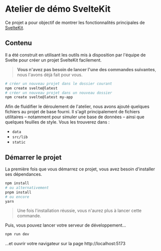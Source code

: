 # Atelier de démo SvelteKit

Ce projet a pour objectif de montrer les fonctionnalités principales de [SvelteKit](kit.svelte.dev).

## Contenu

Il a été construit en utilisant les outils mis à disposition par l'équipe de Svelte pour créer un projet SvelteKit facilement.

> **Vous n'avez pas besoin de lancer l'une des commandes suivantes**, nous l'avons déjà fait pour vous.

```bash
# créer un nouveau projet dans le dossier courant
npm create svelte@latest
# créer un nouveau projet dans un nouveau dossier
npm create svelte@latest my-app
```

Afin de fluidifier le déroulement de l'atelier, nous avons ajouté quelques fichiers au projet de base fourni. Il s'agit principalement de fichiers utilitaires – notamment pour simuler une base de données – ainsi que quelques feuilles de style. Vous les trouverez dans :

- `data`
- `src/lib`
- `static`

## Démarrer le projet

La première fois que vous démarrez ce projet, vous avez besoin d'installer ses dépendances.

```bash
npm install
# ou alternativement
pnpm install
# ou encore
yarn
```

> Une fois l'installation réussie, vous n'aurez plus à lancer cette commande.

Puis, vous pouvez lancer votre serveur de développement...

```bash
npm run dev
```

...et ouvrir votre navigateur sur la page http://localhost:5173
